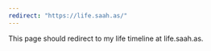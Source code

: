 ```yaml
---
redirect: "https://life.saah.as/"
---
```


This page should redirect to my life timeline at life.saah.as.

